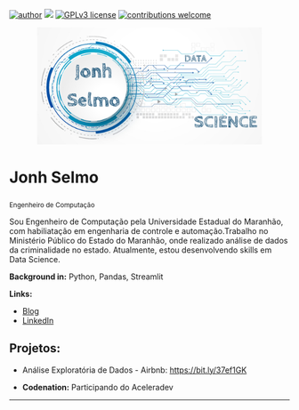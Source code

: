 [![author](https://img.shields.io/badge/author-jonhsel-red.svg)](https://www.linkedin.com/in/jonh-selmo-956aa630/) 
[![](https://img.shields.io/badge/python-3.7+-blue.svg)](https://www.python.org/downloads/release/python-365/)
[![GPLv3 license](https://img.shields.io/badge/License-GPLv3-blue.svg)](http://perso.crans.org/besson/LICENSE.html)
[![contributions welcome](https://img.shields.io/badge/contributions-welcome-brightgreen.svg?style=flat)](https://github.com/jonhsel/Data-Science)


<p align="center">
  <img src="/img/LOGO JONH SELMO.png" width=80% >
</p>

# Jonh Selmo
<sub>Engenheiro de Computação</sub>

Sou Engenheiro de Computação pela Universidade Estadual do Maranhão, com habiliatação em engenharia de controle e automação.Trabalho no Ministério Público do Estado do Maranhão, onde realizado análise de dados da criminalidade no estado. Atualmente, estou desenvolvendo skills em Data Science.

**Background in:** Python, Pandas, Streamlit

**Links:**
* [Blog](http://jonhselmo.com.br)
* [LinkedIn](https://www.linkedin.com/in/jonh-selmo-956aa630)



## Projetos:
* Análise Exploratória de Dados - Airbnb: https://bit.ly/37ef1GK

* **Codenation:** Participando do Aceleradev

---




